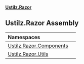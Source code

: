 #### [Ustilz.Razor](index.md 'index')

## Ustilz.Razor Assembly

| Namespaces | |
| :--- | :--- |
| [Ustilz.Razor.Components](Ustilz.Razor.Components.md 'Ustilz.Razor.Components') | |
| [Ustilz.Razor.Utils](Ustilz.Razor.Utils.md 'Ustilz.Razor.Utils') | |
